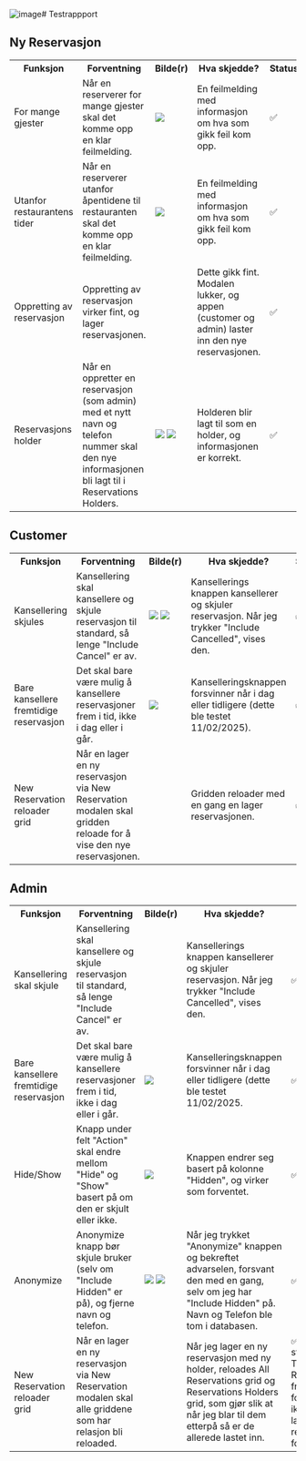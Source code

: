 ![image](https://github.com/user-attachments/assets/56ad7524-55af-473f-8cc2-3cbce5fdeb80)# Testrappport
## Ny Reservasjon
<table>
  <th>Funksjon</th>
  <th>Forventning</th>
  <th>Bilde(r)</th>
  <th>Hva skjedde?</th>
  <th>Status</th>
  <tr>
    <td>For mange gjester</td>
    <td>Når en reserverer for mange gjester skal det komme opp en klar feilmelding.</td>
    <td><img src="https://github.com/user-attachments/assets/60266d9e-c0bd-4d25-88c3-ec76950e98d6"/></td>
    <td>En feilmelding med informasjon om hva som gikk feil kom opp.</td>
    <td>✅</td>
  </tr>
  <tr>
    <td>Utanfor restaurantens tider</td>
    <td>Når en reserverer utanfor åpentidene til restauranten skal det komme opp en klar feilmelding.</td>
    <td><img src="https://github.com/user-attachments/assets/55b315aa-ca29-43a9-b009-f772060738cc"/></td>
    <td>En feilmelding med informasjon om hva som gikk feil kom opp.</td>
    <td>✅</td>
  </tr>
  <tr>
    <td>Oppretting av reservasjon</td>
    <td>Oppretting av reservasjon virker fint, og lager reservasjonen.</td>
    <td></td>
    <td>Dette gikk fint. Modalen lukker, og appen (customer og admin) laster inn den nye reservasjonen.</td>
    <td>✅</td>
  </tr>
  <tr>
    <td>Reservasjons holder</td>
    <td>Når en oppretter en reservasjon (som admin) med et nytt navn og telefon nummer skal den nye informasjonen bli lagt til i Reservations Holders.</td>
    <td><img src="https://github.com/user-attachments/assets/48cbf0c8-2dc4-4746-8dd4-f863b5d902f8"/>
        <img src="https://github.com/user-attachments/assets/38486027-d734-4c3d-a2b0-d2e4628b782b"</td>
    <td>Holderen blir lagt til som en holder, og informasjonen er korrekt.</td>
    <td>✅</td>
  </tr>
</table>

## Customer
<table>
  <th>Funksjon</th>
  <th>Forventning</th>
  <th>Bilde(r)</th>
  <th>Hva skjedde?</th>
  <th>Status</th>
  <tr>
    <td>Kansellering skjules</td>
    <td>Kansellering skal kansellere og skjule reservasjon til standard, så lenge "Include Cancel" er av.</td>
    <td><img src="https://github.com/user-attachments/assets/772910dd-5154-43ad-82b3-4323dd7740fe"/>
        <img src="https://github.com/user-attachments/assets/6c1d710c-f658-4fde-a1ca-67dc70bca4c8"/></td>
    <td>Kansellerings knappen kansellerer og skjuler reservasjon. Når jeg trykker "Include Cancelled", vises den.</td>
    <td>✅</td>
  </tr>
  <tr>
    <td>Bare kansellere fremtidige reservasjon</td>
    <td>Det skal bare være mulig å kansellere reservasjoner frem i tid, ikke i dag eller i går.</td>
    <td><img src="https://github.com/user-attachments/assets/6956cde1-debe-405d-b51a-58b405258a45"/></td>
    <td>Kanselleringsknappen forsvinner når i dag eller tidligere (dette ble testet 11/02/2025).</td>
    <td>✅</td>
  </tr>
  <tr>
    <td>New Reservation reloader grid</td>
    <td>Når en lager en ny reservasjon via New Reservation modalen skal gridden reloade for å vise den nye reservasjonen.</td>
    <td></td>
    <td>Gridden reloader med en gang en lager reservasjonen.</td>
    <td>✅</td>
  </tr>
</table>

## Admin
<table>
  <th>Funksjon</th>
  <th>Forventning</th>
  <th>Bilde(r)</th>
  <th>Hva skjedde?</th>
  <th>Status</th>
  <tr>
    <td>Kansellering skal skjule</td>
    <td>Kansellering skal kansellere og skjule reservasjon til standard, så lenge "Include Cancel" er av.</td>
    <td></td>
    <td>Kansellerings knappen kansellerer og skjuler reservasjon. Når jeg trykker "Include Cancelled", vises den.</td>
    <td>✅</td>
  </tr>
  <tr>
    <td>Bare kansellere fremtidige reservasjon</td>
    <td>Det skal bare være mulig å kansellere reservasjoner frem i tid, ikke i dag eller i går.</td>
    <td><img src="https://github.com/user-attachments/assets/57d91656-b784-4112-93e5-7b0f05504ede"/></td>
    <td>Kanselleringsknappen forsvinner når i dag eller tidligere (dette ble testet 11/02/2025.</td>
    <td>✅</td>
  </tr>
  <tr>
    <td>Hide/Show</td>
    <td>Knapp under felt "Action" skal endre mellom "Hide" og "Show" basert på om den er skjult eller ikke.</td>
    <td><img src="https://github.com/user-attachments/assets/2b95288a-f612-413b-a70e-6676fb17ced9"/></td>
    <td>Knappen endrer seg basert på kolonne "Hidden", og virker som forventet.</td>
    <td>✅</td>
  </tr>
  <tr>
    <td>Anonymize</td>
    <td>Anonymize knapp bør skjule bruker (selv om "Include Hidden" er på), og fjerne navn og telefon.</td>
    <td><img src="https://github.com/user-attachments/assets/847c1def-87a7-46e0-af30-cfcb69ee87ac"/>
        <img src="https://github.com/user-attachments/assets/db508c9b-f35b-4817-b0b0-4eec3ca2597b"/></td>
    <td>Når jeg trykket "Anonymize" knappen og bekreftet advarselen, forsvant den med en gang, selv om jeg har "Include Hidden" på. Navn og Telefon ble tom i databasen.</td>
    <td>✅</td>
  </tr>
  <tr>
    <td>New Reservation reloader grid</td>
    <td>Når en lager en ny reservasjon via New Reservation modalen skal alle griddene som har relasjon bli reloaded.</td>
    <td></td>
    <td>Når jeg lager en ny reservasjon med ny holder, reloades All Reservations grid og Reservations Holders grid, som gjør slik at når jeg blar til dem etterpå så er de allerede lastet inn.</td>
    <td>✅ Måtte stoppe Today's Reservations fra å loade, fordi det er ikke mulig å lage en reservasjon for i dag.</td>
  </tr>
</table>
